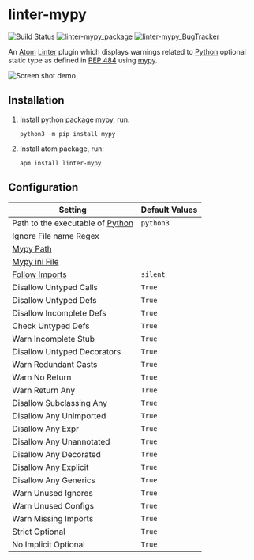 # linter-mypy

[![Build Status](https://travis-ci.org/elarivie/linter-mypy.svg?branch=master)](https://travis-ci.org/elarivie/linter-mypy)
[![linter-mypy_package](https://img.shields.io/apm/dm/linter-mypy.svg?style=flat-square)][linter-mypy_package]
[![linter-mypy_BugTracker](https://img.shields.io/github/issues/elarivie/linter-mypy.svg)][linter-mypy_BugTracker]

An [Atom][atom] [Linter][linter] plugin which displays warnings related to [Python][python] optional static type as defined in [PEP 484][spec] using [mypy][mypy homepage].

![Screen shot demo](https://github.com/elarivie/linter-mypy/raw/master/doc/ScreenShotDemo.png)

## Installation

1.  Install python package [mypy][mypy], run:

    ```ShellSession
    python3 -m pip install mypy
    ```

2.  Install atom package, run:

    ```ShellSession
    apm install linter-mypy
    ```

## Configuration

| Setting                                     | Default Values |
| ------------------------------------------- | -------------- |
| Path to the executable of [Python][python]  |     `python3`  |
| Ignore File name Regex                      |                |
| [Mypy Path][MypyPath]                       |                |
| [Mypy ini File][OptMypyIni]                 |                |
| [Follow Imports][OptFollowImports]          |     `silent`   |
| Disallow Untyped Calls                      |     `True`     |
| Disallow Untyped Defs                       |     `True`     |
| Disallow Incomplete Defs                    |     `True`     |
| Check Untyped Defs                          |     `True`     |
| Warn Incomplete Stub                        |     `True`     |
| Disallow Untyped Decorators                 |     `True`     |
| Warn Redundant Casts                        |     `True`     |
| Warn No Return                              |     `True`     |
| Warn Return Any                             |     `True`     |
| Disallow Subclassing Any                    |     `True`     |
| Disallow Any Unimported                     |     `True`     |
| Disallow Any Expr                           |     `True`     |
| Disallow Any Unannotated                    |     `True`     |
| Disallow Any Decorated                      |     `True`     |
| Disallow Any Explicit                       |     `True`     |
| Disallow Any Generics                       |     `True`     |
| Warn Unused Ignores                         |     `True`     |
| Warn Unused Configs                         |     `True`     |
| Warn Missing Imports                        |     `True`     |
| Strict Optional                             |     `True`     |
| No Implicit Optional                        |     `True`     |

[linter]: https://github.com/atom-community/linter
[install linter]: https://github.com/atom-community/linter#installation
[mypy]: https://pypi.python.org/pypi/mypy
[mypy homepage]: http://www.mypy-lang.org/
[spec]: https://www.python.org/dev/peps/pep-0484/
[atom]: https://atom.io/
[linter-mypy_repo]: https://github.com/elarivie/linter-mypy
[linter-mypy_package]: https://atom.io/packages/linter-mypy
[linter-mypy_BugTracker]: https://github.com/elarivie/linter-mypy/issues
[python]: https://www.python.org
[OptMypyIni]: http://mypy.readthedocs.io/en/stable/config_file.html
[OptFollowImports]: http://mypy.readthedocs.io/en/stable/command_line.html#following-imports-or-not
[MypyPath]: http://mypy.readthedocs.io/en/latest/command_line.html#how-imports-are-found

